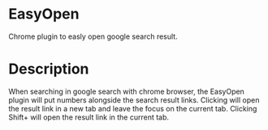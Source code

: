 # EasyOpen
Chrome plugin to easly open google search result.

# Description
When searching in google search with chrome browser, the EasyOpen plugin will put numbers alongside the search result links.
Clicking <n> will open the result link in a new tab and leave the focus on the current tab.
Clicking Shift+<n> will open the result link in the current tab.
